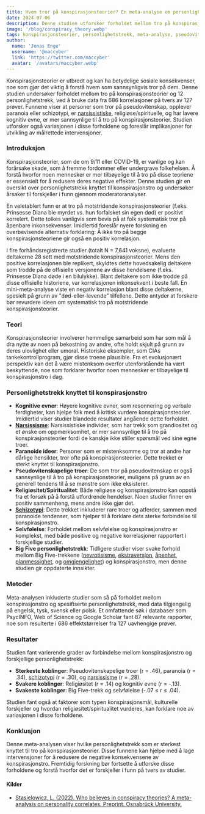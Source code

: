```yaml
---
title: Hvem tror på konspirasjonsteorier? En meta-analyse om personlighetstrekk
date: 2024-07-06
description: Denne studien utforsker forholdet mellom tro på konspirasjonsteorier og ulike personlighetstrekk, og identifiserer nøkkelfaktorer som påvirker disse troene og foreslår implikasjoner for målrettede intervensjoner.
image: '/blog/conspiracy_theory.webp'
tags: konspirasjonsteorier, personlighetstrekk, meta-analyse, pseudovitenskapelige troer, paranoia, schizotypi, narsissisme, religiøsitet, kognitiv evne, Big Five personlighetstrekk, tro på konspirasjonsteorier, psykologisk forskning, intervensjonsstrategier, sosiale konsekvenser av konspirasjonsteorier, personlighetspsykologi
author:
  name: 'Jonas Enge'
  username: '@maccyber'
  link: 'https://twitter.com/maccyber'
  avatar: '/avatars/maccyber.webp'
---
```


Konspirasjonsteorier er utbredt og kan ha betydelige sosiale konsekvenser, noe som gjør det viktig å forstå hvem som sannsynligvis tror på dem. Denne studien undersøker forholdet mellom tro på konspirasjonsteorier og 12 personlighetstrekk, ved å bruke data fra 686 korrelasjoner på tvers av 127 prøver. Funnene viser at personer som tror på pseudovitenskap, opplever paranoia eller schizotypi, er [narsissistiske](/articles/narcissism), religiøse/spirituelle, og har lavere kognitiv evne, er mer sannsynlige til å tro på konspirasjonsteorier. Studien utforsker også variasjonen i disse forholdene og foreslår implikasjoner for utvikling av målrettede intervensjoner.

### Introduksjon

Konspirasjonsteorier, som de om 9/11 eller COVID-19, er vanlige og kan forårsake skade, som å fremme fordommer eller undergrave folkehelsen. Å forstå hvorfor noen mennesker er mer tilbøyelige til å tro på disse teoriene er essensielt for å redusere deres negative effekter. Denne studien gir en oversikt over personlighetstrekk knyttet til konspirasjonstro og undersøker årsaker til forskjeller i funn gjennom moderatoranalyser.

En veletablert funn er at tro på motstridende konspirasjonsteorier (f.eks. Prinsesse Diana ble myrdet vs. hun forfalsket sin egen død) er positivt korrelert. Dette tolkes vanligvis som bevis på at folk systematisk tror på åpenbare inkonsekvenser. Imidlertid foreslår nyere forskning en overbevisende alternativ forklaring: Å ikke tro på begge konspirasjonsteoriene gir også en positiv korrelasjon.

I fire forhåndsregistrerte studier (totalt N = 7,641 voksne), evaluerte deltakerne 28 sett med motstridende konspirasjonsteorier. Mens den positive korrelasjonen ble replikert, skyldtes dette hovedsakelig deltakere som trodde på de offisielle versjonene av disse hendelsene (f.eks. Prinsesse Diana døde i en bilulykke). Blant deltakere som ikke trodde på disse offisielle historiene, var korrelasjonen inkonsekvent i beste fall. En mini-meta-analyse viste en negativ korrelasjon blant disse deltakerne, spesielt på grunn av "død-eller-levende" tilfellene. Dette antyder at forskere bør revurdere ideen om systematisk tro på motstridende konspirasjonsteorier.

### Teori

Konspirasjonsteorier involverer hemmelige samarbeid som har som mål å dra nytte av noen på bekostning av andre, ofte holdt skjult på grunn av deres ulovlighet eller umoral. Historiske eksempler, som CIAs tankekontrollprogram, gjør disse troene plausible. Fra et evolusjonært perspektiv kan det å være mistenksom overfor utenforstående ha vært beskyttende, noe som forklarer hvorfor noen mennesker er tilbøyelige til konspirasjonstro i dag.

### Personlighetstrekk knyttet til konspirasjonstro

- **Kognitive evner**: Høyere kognitive evner, som resonnering og verbale ferdigheter, kan hjelpe folk med å kritisk vurdere konspirasjonsteorier. Imidlertid viser studier blandede resultater angående dette forholdet.
- [**Narsissisme**](/articles/narcissism): Narsissistiske individer, som har trekk som grandiositet og et ønske om oppmerksomhet, er mer sannsynlige til å tro på konspirasjonsteorier fordi de kanskje ikke stiller spørsmål ved sine egne troer.
- **Paranoide ideer**: Personer som er mistenksomme og tror at andre har dårlige hensikter, tror ofte på konspirasjonsteorier. Dette trekket er sterkt knyttet til konspirasjonstro.
- **Pseudovitenskapelige troer**: De som tror på pseudovitenskap er også sannsynlige til å tro på konspirasjonsteorier, muligens på grunn av en generell tendens til å se mønstre som ikke eksisterer.
- **Religiøsitet/Spiritualitet**: Både religiøse og konspirasjonstro kan oppstå fra et forsøk på å forstå utfordrende hendelser. Noen studier finner en positiv sammenheng, mens andre ikke gjør det.
- [**Schizotypi**](/articles/schizotypal): Dette trekket inkluderer rare troer og atferder, sammen med paranoide tendenser, som hjelper til å forklare dets sterke forbindelse til konspirasjonstro.
- **Selvfølelse**: Forholdet mellom selvfølelse og konspirasjonstro er komplekst, med både positive og negative korrelasjoner rapportert i forskjellige studier.
- **Big Five personlighetstrekk**: Tidligere studier viser svake forhold mellom Big Five-trekkene ([nevrotisisme](/articles/neuroticism), [ekstraversjon](/articles/extraversion), [åpenhet](/articles/openness_to_experience), [planmessighet](/articles/conscientiousness), og [omgjengelighet](/articles/agreeableness)) og konspirasjonstro, men denne studien gir oppdaterte innsikter.

### Metoder

Meta-analysen inkluderte studier som så på forholdet mellom konspirasjonstro og spesifiserte personlighetstrekk, med data tilgjengelig på engelsk, tysk, svensk eller polsk. Et omfattende søk i databaser som PsycINFO, Web of Science og Google Scholar fant 87 relevante rapporter, noe som resulterte i 686 effektstørrelser fra 127 uavhengige prøver.

### Resultater

Studien fant varierende grader av forbindelse mellom konspirasjonstro og forskjellige personlighetstrekk:

- **Sterkeste koblinger**: Pseudovitenskapelige troer (r = .46), paranoia (r = .34), [schizotypi](/articles/schizotypal) (r = .30), og [narsissisme](/articles/narcissism) (r = .28).
- **Svakere koblinger**: Religiøsitet (r = .14) og kognitiv evne (r = -.13).
- **Svakeste koblinger**: Big Five-trekk og selvfølelse (-.07 ≤ r ≤ .04).

Studien fant også at faktorer som typen konspirasjonsmål, kulturelle forskjeller og hvordan religiøsitet/spiritualitet vurderes, kan forklare noe av variasjonen i disse forholdene.

### Konklusjon

Denne meta-analysen viser hvilke personlighetstrekk som er sterkest knyttet til tro på konspirasjonsteorier. Disse funnene kan hjelpe med å lage intervensjoner for å redusere de negative konsekvensene av konspirasjonstro. Fremtidig forskning bør fortsette å utforske disse forholdene og forstå hvorfor det er forskjeller i funn på tvers av studier.

#### **Kilder**

- [Stasielowicz, L. (2022). Who believes in conspiracy theories? A meta-analysis on personality correlates. Preprint. Osnabrück University.](https://doi.org/10.1016/j.jrp.2022.104229)
